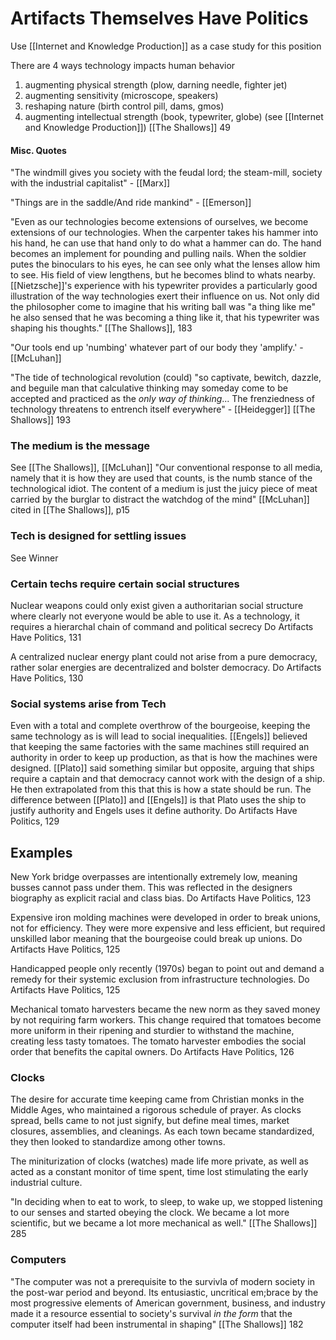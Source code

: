 
# Artifacts Themselves Have Politics
Use [[Internet and Knowledge Production]] as a case study for this position

There are 4 ways technology impacts human behavior
1. augmenting physical strength (plow, darning needle, fighter jet)
2. augmenting sensitivity (microscope, speakers)
3. reshaping nature (birth control pill, dams, gmos)
4. augmenting intellectual strength (book, typewriter, globe) (see [[Internet and Knowledge Production]])
	[[The Shallows]] 49

#### Misc. Quotes
"The windmill gives you society with the feudal lord; the steam-mill, society with the industrial capitalist" - [[Marx]]

"Things are in the saddle/And ride mankind" - [[Emerson]]

"Even as our technologies become extensions of ourselves, we become extensions of our technologies. When the carpenter takes his hammer into his hand, he can use that hand only to do what a hammer can do. The hand becomes an implement for pounding and pulling nails. When the soldier putes the binoculars to his eyes, he can see only what the lenses allow him to see. His field of view lengthens, but he becomes blind to whats nearby. [[Nietzsche]]'s experience with his typewriter provides a particularly good illustration of the way technologies exert their influence on us. Not only did the philosopher come to imagine that his writing ball was "a thing like me" he also sensed that he was becoming a thing like it, that his typewriter was shaping his thoughts."
	[[The Shallows]], 183

"Our tools end up 'numbing' whatever part of our body they 'amplify.' - [[McLuhan]]

"The tide of technological revolution (could) "so captivate, bewitch, dazzle, and beguile man that calculative thinking may someday come to be accepted and practiced as the *only way of thinking*... The frenziedness of technology threatens to entrench itself everywhere" - [[Heidegger]]
	[[The Shallows]] 193

### The medium is the message
See [[The Shallows]], [[McLuhan]]
"Our conventional response to all media, namely that it is how they are used that counts, is the numb stance of the technological idiot. The content of a medium is just the juicy piece of meat carried by the burglar to distract the watchdog of the mind"
	[[McLuhan]] cited in [[The Shallows]], p15

### Tech is designed for settling issues
See Winner

### Certain techs require certain social structures
Nuclear weapons could only exist given a authoritarian social structure where clearly not everyone would be able to use it. As a technology, it requires a hierarchal chain of command and political secrecy
	Do Artifacts Have Politics, 131

A centralized nuclear energy plant could not arise from a pure democracy, rather solar energies are decentralized and bolster democracy.
	Do Artifacts Have Politics, 130



### Social systems arise from Tech
Even with a total and complete overthrow of the bourgeoise, keeping the same technology as is will lead to social inequalities. [[Engels]] believed that keeping the same factories with the same machines still required an authority in order to keep up production, as that is how the machines were designed.
[[Plato]] said something similar but opposite, arguing that ships require a captain and that democracy cannot work with the design of a ship. He then extrapolated from this that this is how a state should be run. The difference between [[Plato]] and [[Engels]] is that Plato uses the ship to justify authority and Engels uses it define authority.
	Do Artifacts Have Politics, 129

## Examples
New York bridge overpasses are intentionally extremely low, meaning busses cannot pass under them. This was reflected in the designers biography as explicit racial and class bias.
	Do Artifacts Have Politics, 123

Expensive iron molding machines were developed in order to break unions, not for efficiency. They were more expensive and less efficient, but required unskilled labor meaning that the bourgeoise could break up unions.
	Do Artifacts Have Politics, 125

Handicapped people only recently (1970s) began to point out and demand a remedy for their systemic exclusion from infrastructure technologies. 
	Do Artifacts Have Politics, 125

Mechanical tomato harvesters became the new norm as they saved money by not requiring farm workers. This change required that tomatoes become more uniform in their ripening and sturdier to withstand the machine, creating less tasty tomatoes. The tomato harvester embodies the social order that benefits the capital owners. 
	Do Artifacts Have Politics, 126

### Clocks
The desire for accurate time keeping came from Christian monks in the Middle Ages, who maintained a rigorous schedule of prayer. As clocks spread, bells came to not just signify, but define meal times, market closures, assemblies, and cleanings. As each town became standardized, they then looked to standardize among other towns. 

The miniturization of clocks (watches) made life more private, as well as acted as a constant monitor of time spent, time lost stimulating the early industrial culture.

"In deciding when to eat to work, to sleep, to wake up, we stopped listening to our senses and started obeying the clock. We became a lot more scientific, but we became a lot more mechanical as well."
	[[The Shallows]] 285

### Computers

"The computer was not a prerequisite to the survivla of modern society in the post-war period and beyond. Its entusiastic, uncritical em;brace by the most progressive elements of American government, business, and industry made it a resource essential to society's survival *in the form* that the computer itself had been instrumental in shaping"
	[[The Shallows]] 182